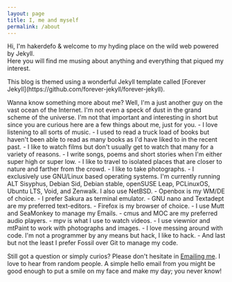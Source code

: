 ```yaml
---
layout: page
title: I, me and myself
permalink: /about
---
```


Hi, I'm hakerdefo & welcome to my hyding place on the wild web powered by Jekyll.  
Here you will find me musing about anything and everything that piqued my interest.  
<p></p>
This blog is themed using a wonderful Jekyll template called [Forever Jekyll](https://github.com/forever-jekyll/forever-jekyll).  
<p></p>
Wanna know something more about me? Well, I'm a just another guy on the vast ocean of the Internet. I'm not even a speck of dust in the grand scheme of the universe. I'm not that important and interesting in short but since you are curious here are a few things about me, just for you.  
- I love listening to all sorts of music.  
- I used to read a truck load of books but haven't been able to read as many books as I'd have liked to in the recent past.  
- I like to watch films but don't usually get to watch that many for a variety of reasons.  
- I write songs, poems and short stories when I'm either super high or super low.  
- I like to travel to isolated places that are closer to nature and farther from the crowd.  
- I like to take photographs.  
- I exclusively use GNU/Linux based operating systems. I'm currently running ALT Sisyphus, Debian Sid, Debian stable, openSUSE Leap, PCLinuxOS, Ubuntu LTS, Void, and Zenwalk. I also use NetBSD.  
- Openbox is my WM/DE of choice.  
- I prefer Sakura as terminal emulator.  
- GNU nano and Textadept are my preferred text-editors.  
- Firefox is my browser of choice.  
- I use Mutt and SeaMonkey to manage my Emails.  
- cmus and MOC are my preferred audio players.  
- mpv is what I use to watch videos.  
- I use viewnior and mtPaint to work with photographs and images.  
- I love messing around with code. I'm not a programmer by any means but hack, I like to hack.  
- And last but not the least I prefer Fossil over Git to manage my code.  

<p></p>
Still got a question or simply curios? Please don't hesitate in <a href="mailto:pclink1@y7mail.com">Emailing me</a>. I love to hear from random people. A simple hello email from you might be good enough to put a smile on my face and make my day; you never know!  
